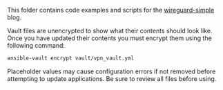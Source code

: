 This folder contains code examples and scripts for the [wireguard-simple](https://kalfeher.com/wireguard-simple) blog.

Vault files are unencrypted to show what their contents should look like. Once you have updated their contents you must encrypt them using the following command:
```bash
ansible-vault encrypt vault/vpn_vault.yml
```
Placeholder values may cause configuration errors if not removed before attempting to update applications. Be sure to review all files before using.